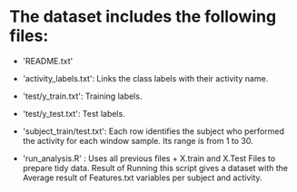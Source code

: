 The dataset includes the following files:
=========================================

- 'README.txt'

- 'activity_labels.txt': Links the class labels with their activity name.

- 'test/y_train.txt': Training labels.

- 'test/y_test.txt': Test labels.

- 'subject_train/test.txt': Each row identifies the subject who performed the activity for each window sample. Its range is from 1 to 30. 

- 'run_analysis.R' :  Uses all previous files + X.train and X.Test Files to prepare tidy data.
                      Result of Running this script gives a dataset with the Average result of Features.txt variables per subject and                             activity.
